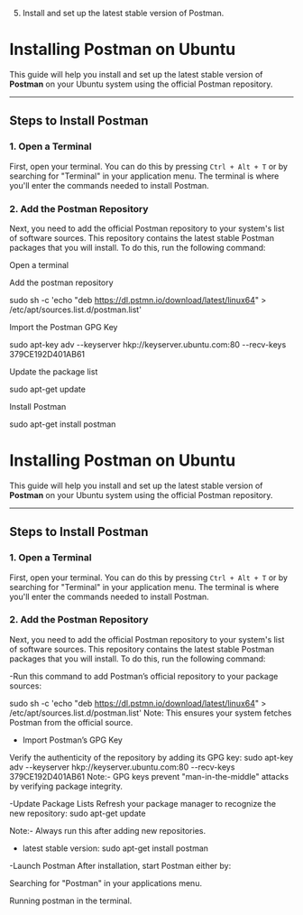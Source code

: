 

5. Install and set up the latest stable version of Postman.

# Installing Postman on Ubuntu

This guide will help you install and set up the latest stable version of **Postman** on your Ubuntu system using the official Postman repository.

---

## Steps to Install Postman

### 1. Open a Terminal

First, open your terminal. You can do this by pressing `Ctrl + Alt + T` or by searching for "Terminal" in your application menu. The terminal is where you'll enter the commands needed to install Postman.

### 2. Add the Postman Repository

Next, you need to add the official Postman repository to your system's list of software sources. This repository contains the latest stable Postman packages that you will install. To do this, run the following command:


Open a terminal

Add the postman repository

sudo sh -c 'echo "deb https://dl.pstmn.io/download/latest/linux64" > /etc/apt/sources.list.d/postman.list'

Import the Postman GPG Key

sudo apt-key adv --keyserver hkp://keyserver.ubuntu.com:80 --recv-keys 379CE192D401AB61

Update the package list

sudo apt-get update

Install Postman

sudo apt-get install postman

# Installing Postman on Ubuntu

This guide will help you install and set up the latest stable version of **Postman** on your Ubuntu system using the official Postman repository.

---

## Steps to Install Postman

### 1. Open a Terminal

First, open your terminal. You can do this by pressing `Ctrl + Alt + T` or by searching for "Terminal" in your application menu. The terminal is where you'll enter the commands needed to install Postman.

### 2. Add the Postman Repository

Next, you need to add the official Postman repository to your system's list of software sources. This repository contains the latest stable Postman packages that you will install. To do this, run the following command:

-Run this command to add Postman’s official repository to your package sources:

sudo sh -c 'echo "deb https://dl.pstmn.io/download/latest/linux64" > /etc/apt/sources.list.d/postman.list'
Note: This ensures your system fetches Postman from the official source.

- Import Postman’s GPG Key

Verify the authenticity of the repository by adding its GPG key:
sudo apt-key adv --keyserver hkp://keyserver.ubuntu.com:80 --recv-keys 379CE192D401AB61
Note:- GPG keys prevent "man-in-the-middle" attacks by verifying package integrity.

-Update Package Lists
Refresh your package manager to recognize the new repository:
sudo apt-get update

Note:- Always run this after adding new repositories.

- latest stable version:
sudo apt-get install postman

-Launch Postman
After installation, start Postman either by:

Searching for "Postman" in your applications menu.

Running postman in the terminal.